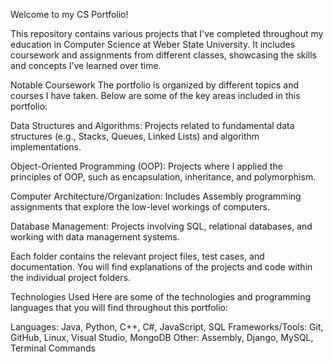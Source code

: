 Welcome to my CS Portfolio! 

This repository contains various projects that I've completed throughout my education in Computer Science at Weber State University. 
It includes coursework and assignments from different classes, showcasing the skills and concepts I’ve learned over time.

Notable Coursework
The portfolio is organized by different topics and courses I have taken. Below are some of the key areas included in this portfolio:

Data Structures and Algorithms: Projects related to fundamental data structures (e.g., Stacks, Queues, Linked Lists) and algorithm implementations.

Object-Oriented Programming (OOP): Projects where I applied the principles of OOP, such as encapsulation, inheritance, and polymorphism.

Computer Architecture/Organization: Includes Assembly programming assignments that explore the low-level workings of computers.

Database Management: Projects involving SQL, relational databases, and working with data management systems.

Each folder contains the relevant project files, test cases, and documentation. You will find explanations of the projects and code within the individual project folders.

Technologies Used
Here are some of the technologies and programming languages that you will find throughout this portfolio:

Languages: Java, Python, C++, C#, JavaScript, SQL
Frameworks/Tools: Git, GitHub, Linux, Visual Studio, MongoDB
Other: Assembly, Django, MySQL, Terminal Commands
